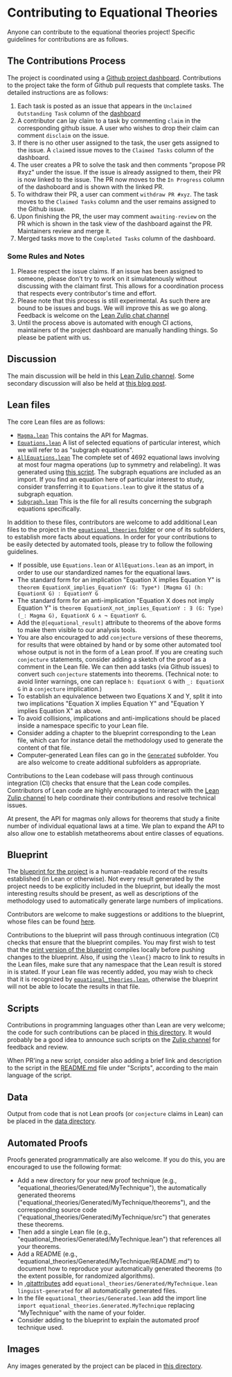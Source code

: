 # Contributing to Equational Theories

Anyone can contribute to the equational theories project! Specific guidelines for contributions are as follows.

## The Contributions Process
The project is coordinated using a [Github project dashboard](https://github.com/users/teorth/projects/1).
Contributions to the project take the form of Github pull requests that complete tasks. The detailed instructions are as follows:

1. Each task is posted as an issue that appears in the `Unclaimed Outstanding Task` column of the [dashboard](https://github.com/users/teorth/projects/1)
2. A contributor can lay claim to a task by commenting `claim` in the corresponding github issue. A user who wishes to drop their claim can comment `disclaim` on the issue.
3. If there is no other user assigned to the task, the user gets assigned to the issue. A `claim`ed issue moves to the `Claimed Tasks` column of the dashboard.
4. The user creates a PR to solve the task and then comments "propose PR #xyz" under the issue. If the issue is already assigned to them, their PR is now linked to the issue. The PR now moves to the `In Progress` column of the dashoboard and is shown with the linked PR.
5. To withdraw their PR, a user can comment `withdraw PR #xyz`. The task moves to the `Claimed Tasks` column and the user remains assigned to the Github issue.
6. Upon finishing the PR, the user may comment `awaiting-review` on the PR which is shown in the task view of the dashboard against the PR.
Maintainers review and merge it.
7. Merged tasks move to the `Completed Tasks` column of the dashboard.

### Some Rules and Notes
1. Please respect the issue claims. If an issue has been assigned to someone, please don't try to work on it simulatenously without discussing with the claimant first. This allows for a coordination process that respects every contributor's time and effort.
2. Please note that this process is still experimental. As such there are bound to be issues and bugs. We will improve this as we go along. Feedback is welcome on the [Lean Zulip chat channel](https://leanprover.zulipchat.com/#narrow/stream/458659-Equational/)
3.  Until the process above is automated with enough CI actions, maintainers of the project dashboard are manually handling things. So please be patient with us.

## Discussion

The main discussion will be held in this [Lean Zulip channel](https://leanprover.zulipchat.com/#narrow/stream/458659-Equational/).  Some secondary discussion will also be held at [this blog post](https://terrytao.wordpress.com/2024/09/25/a-pilot-project-in-universal-algebra-to-explore-new-ways-to-collaborate-and-use-machine-assistance/).

## Lean files

The core Lean files are as follows:

- [`Magma.lean`](equational_theories/Magma.lean)  This contains the API for Magmas.
- [`Equations.lean`](equational_theories/Equations.lean)  A list of selected equations of particular interest, which we will refer to as "subgraph equations".
- [`AllEquations.lean`](equational_theories/AllEquations.lean)  The complete set of 4692 equational laws involving at most four magma operations (up to symmetry and relabeling).  It was generated using [this script](scripts/generate_eqs_list.py).  The subgraph equations are included as an import.  If you find an equation here of particular interest to study, consider transferring it to `Equations.lean` to give it the status of a subgraph equation.
- [`Subgraph.lean`](equational_theories/Subgraph.lean)  This is the file for all results concerning the subgraph equations specifically.

In addition to these files, contributors are welcome to add additional Lean files to the project in the [`equational_theories` folder](equational_theories) or one of its subfolders, to establish more facts about equations.  In order for your contributions to be easily detected by automated tools, please try to follow the following guidelines.

- If possible, use `Equations.lean` or `AllEquations.lean` as an import, in order to use our standardized names for the equational laws.
- The standard form for an implication "Equation X implies Equation Y" is
`theorem EquationX_implies_EquationY (G: Type*) [Magma G] (h: EquationX G) : EquationY G`
- The standard form for an anti-implication "Equation X does not imply Equation Y" is `theorem EquationX_not_implies_EquationY : ∃ (G: Type) (_: Magma G), EquationX G ∧ ¬ EquationY G`.
- Add the `@[equational_result]` attribute to theorems of the above forms to make them visible to our analysis tools.
- You are also encouraged to add `conjecture` versions of these theorems, for results that were obtained by hand or by some other automated tool whose output is not in the form of a Lean proof.  If you are creating such `conjecture` statements, consider adding a sketch of the proof as a comment in the Lean file.  We can then add tasks (via Github issues) to convert such `conjecture` statements into theorems.  (Technical note: to avoid linter warnings, one can replace `h: EquationX G` with `_: EquationX G` in a `conjecture` implication.)
- To establish an equivalence between two Equations X and Y, split it into two implications "Equation X implies Equation Y" and "Equation Y implies Equation X" as above.
- To avoid collisions, implications and anti-implications should be placed inside a namespace specific to your Lean file.
- Consider adding a chapter to the blueprint corresponding to the Lean file, which can for instance detail the methodology used to generate the content of that file.
- Computer-generated Lean files can go in the [`Generated`](https://github.com/teorth/equational_theories/tree/main/equational_theories/Generated) subfolder.  You are also welcome to create additional subfolders as appropriate.

Contributions to the Lean codebase will pass through continuous integration (CI) checks that ensure that the Lean code compiles.  Contributors of Lean code are highly encouraged to interact with the [Lean Zulip channel](https://leanprover.zulipchat.com/#narrow/stream/458659-Equational/) to help coordinate their contributions and resolve technical issues.

At present, the API for magmas only allows for theorems that study a finite number of individual equational laws at a time.  We plan to expand the API to also allow one to establish metatheorems about entire classes of equations.

## Blueprint

The [blueprint for the project](blueprint) is a human-readable record of the results established (in Lean or otherwise). Not every result generated by the project needs to be explicitly included in the blueprint, but ideally the most interesting results should be present, as well as descriptions of the methodology used to automatically generate large numbers of implications.

Contributors are welcome to make suggestions or additions to the blueprint, whose files can be found [here](blueprint/src/chapter).

Contributions to the blueprint will pass through continuous integration (CI) checks that ensure that the blueprint compiles.  You may first wish to test that the [print version of the blueprint](blueprint/src/print.tex) compiles locally before pushing changes to the blueprint.  Also, if using the `\lean{}` macro to link to results in the Lean files, make sure that any namespace that the Lean result is stored in is stated.  If your Lean file was recently added, you may wish to check that it is recognized by [`equational_theories.lean`](equational_theories.lean), otherwise the blueprint will not be able to locate the results in that file.

## Scripts

Contributions in programming languages other than Lean are very welcome; the code for such contributions can be placed in [this directory](scripts).  It would probably be a good idea to announce such scripts on the [Zulip channel](https://leanprover.zulipchat.com/#narrow/stream/458659-Equational) for feedback and review.

When PR'ing a new script, consider also adding a brief link and description to the script in the [README.md](README.md) file under "Scripts", according to the main language of the script.

## Data

Output from code that is not Lean proofs (or `conjecture` claims in Lean) can be placed in the [data directory](data).

## Automated Proofs

Proofs generated programmatically are also welcome. If you do this, you are encouraged to use the following format:
- Add a new directory for your new proof technique (e.g., "equational_theories/Generated/MyTechnique"), the automatically generated theorems ("equational_theories/Generated/MyTechnique/theorems"), and the corresponding source code ("equational_theories/Generated/MyTechnique/src") that generates these theorems.
- Then add a single Lean file (e.g., "equational_theories/Generated/MyTechnique.lean") that references all your theorems.
- Add a README (e.g., "equational_theories/Generated/MyTechnique/README.md") to document how to reproduce your automatically generated theorems (to the extent possible, for randomized algorithms).
- In [.gitattributes](.gitattributes) add `equational_theories/Generated/MyTechnique.lean linguist-generated` for all automatically generated files.
- In the file `equational_theories/Generated.lean` add the import line `import equational_theories.Generated.MyTechnique` replacing "MyTechnique" with the name of your folder.
- Consider adding to the blueprint to explain the automated proof technique used.

## Images

Any images generated by the project can be placed in [this directory](images).

